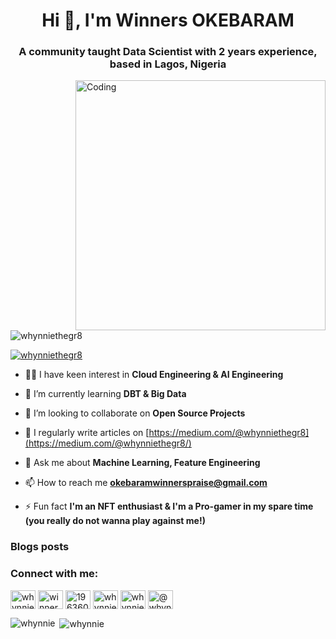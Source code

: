 <h1 align="center">Hi 👋, I'm Winners OKEBARAM</h1>
<h3 align="center">A community taught Data Scientist with 2 years experience, based in Lagos, Nigeria </h3>
<img align="right" alt="Coding" width="400" src=https://cdn.dribbble.com/users/638428/screenshots/3641004/media/9756e05977e724a3ac0bf104d486d06d.gif>

<p align="left"> <img src="https://komarev.com/ghpvc/?username=whynniethegr8&label=Profile%20views&color=0e75b6&style=flat" alt="whynniethegr8" /> </p>

<p align="left"> <a href="https://twitter.com/whynniethegr8" target="blank"><img src="https://img.shields.io/twitter/follow/whynniethegr8?logo=twitter&style=for-the-badge" alt="whynniethegr8" /></a> </p>

- 👩‍💻 I have keen interest in **Cloud Engineering & AI Engineering**

- 🌱 I’m currently learning **DBT & Big Data**

- 👯 I’m looking to collaborate on **Open Source Projects**

- 📝 I regularly write articles on [https://medium.com/@whynniethegr8](https://medium.com/@whynniethegr8/)

- 💬 Ask me about **Machine Learning, Feature Engineering**

- 📫 How to reach me **okebaramwinnerspraise@gmail.com**

- ⚡ Fun fact **I'm an NFT enthusiast & I'm a Pro-gamer in my spare time (you really do not wanna play against me!)**

### Blogs posts
<!-- BLOG-POST-LIST:START -->
<!-- BLOG-POST-LIST:END -->

<h3 align="left">Connect with me:</h3>
<p align="left">
<a href="https://twitter.com/whynniethegr8" target="blank"><img align="center" src="https://raw.githubusercontent.com/rahuldkjain/github-profile-readme-generator/master/src/images/icons/Social/twitter.svg" alt="whynniethegr8" height="30" width="40" /></a>
<a href="https://linkedin.com/in/winnersokebaram" target="blank"><img align="center" src="https://raw.githubusercontent.com/rahuldkjain/github-profile-readme-generator/master/src/images/icons/Social/linked-in-alt.svg" alt="winnersokebaram" height="30" width="40" /></a>
<a href="https://stackoverflow.com/users/19636066/winners" target="blank"><img align="center" src="https://raw.githubusercontent.com/rahuldkjain/github-profile-readme-generator/master/src/images/icons/Social/stack-overflow.svg" alt="19636066/winners" height="30" width="40" /></a>
<a href="https://web.facebook.com/whynnie.emerald" target="blank"><img align="center" src="https://raw.githubusercontent.com/rahuldkjain/github-profile-readme-generator/master/src/images/icons/Social/facebook.svg" alt="whynnie.emerald" height="30" width="40" /></a>
<a href="https://instagram.com/whynniethegr8" target="blank"><img align="center" src="https://raw.githubusercontent.com/rahuldkjain/github-profile-readme-generator/master/src/images/icons/Social/instagram.svg" alt="whynniethegr8" height="30" width="40" /></a>
<a href="https://medium.com/@whynniethegr8" target="blank"><img align="center" src="https://raw.githubusercontent.com/rahuldkjain/github-profile-readme-generator/master/src/images/icons/Social/medium.svg" alt="@whynniethegr8" height="30" width="40" /></a>
</p>


<p><img align="left" src="https://github-readme-stats.vercel.app/api/top-langs?username=whynnie&show_icons=true&locale=en&layout=compact" alt="whynnie" /></p>

<p>&nbsp;<img align="center" src="https://github-readme-stats.vercel.app/api?username=whynnie&show_icons=true&locale=en" alt="whynnie" /></p>
